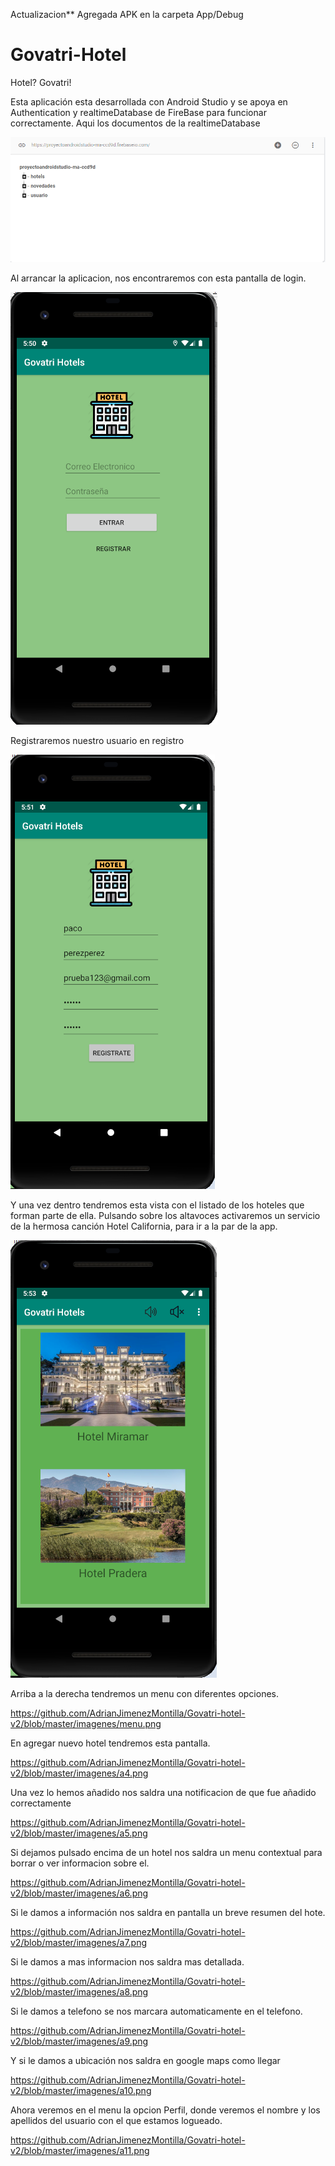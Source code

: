 Actualizacion** Agregada APK en la carpeta App/Debug


# Govatri-Hotel

Hotel? Govatri!

Esta aplicación esta desarrollada con Android Studio y se apoya en Authentication y  realtimeDatabase de FireBase para funcionar correctamente.
Aqui los documentos de la realtimeDatabase

![Aquí la descripción de la imagen por si no carga](https://github.com/AdrianJimenezMontilla/Govatri-Hotel/blob/master/imagenes/firebase.png)


Al arrancar la aplicacion, nos encontraremos con esta pantalla de login.


![Aquí la descripción de la imagen por si no carga](https://github.com/AdrianJimenezMontilla/Govatri-hotel-v2/blob/master/imagenes/a1.png)

Registraremos nuestro usuario en registro

![Aquí la descripción de la imagen por si no carga](https://github.com/AdrianJimenezMontilla/Govatri-hotel-v2/blob/master/imagenes/a2.png)



Y una vez dentro tendremos esta vista con el listado de los hoteles que forman parte de ella.
Pulsando sobre los altavoces activaremos un servicio de la hermosa canción Hotel California, para ir a la par de la app.

![Aquí la descripción de la imagen por si no carga](
https://github.com/AdrianJimenezMontilla/Govatri-hotel-v2/blob/master/imagenes/a3.png)

Arriba a la derecha tendremos un menu con diferentes opciones.

https://github.com/AdrianJimenezMontilla/Govatri-hotel-v2/blob/master/imagenes/menu.png

En agregar nuevo hotel tendremos esta pantalla.

https://github.com/AdrianJimenezMontilla/Govatri-hotel-v2/blob/master/imagenes/a4.png

Una vez lo hemos añadido nos saldra una notificacion de que fue añadido correctamente

https://github.com/AdrianJimenezMontilla/Govatri-hotel-v2/blob/master/imagenes/a5.png

Si dejamos pulsado encima de un hotel nos saldra un menu contextual para borrar o ver informacion sobre el.

https://github.com/AdrianJimenezMontilla/Govatri-hotel-v2/blob/master/imagenes/a6.png

Si le damos a información nos saldra en pantalla un breve resumen del hote.

https://github.com/AdrianJimenezMontilla/Govatri-hotel-v2/blob/master/imagenes/a7.png

Si le damos a mas informacion nos saldra mas detallada.

https://github.com/AdrianJimenezMontilla/Govatri-hotel-v2/blob/master/imagenes/a8.png

Si le damos a telefono se nos marcara automaticamente en el telefono.

https://github.com/AdrianJimenezMontilla/Govatri-hotel-v2/blob/master/imagenes/a9.png

Y si le damos a ubicación nos saldra en google maps como llegar

https://github.com/AdrianJimenezMontilla/Govatri-hotel-v2/blob/master/imagenes/a10.png

Ahora veremos en el menu la opcion Perfil, donde veremos el nombre y los apellidos del usuario con el que estamos logueado.

https://github.com/AdrianJimenezMontilla/Govatri-hotel-v2/blob/master/imagenes/a11.png
